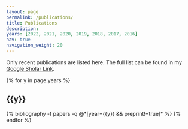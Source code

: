 ```yaml
---
layout: page
permalink: /publications/
title: Publications
description: 
years: [2022, 2021, 2020, 2019, 2018, 2017, 2016]
nav: true
navigation_weight: 20
---
```


Only recent publications are listed here. The full list can be found in my [Google Sholar Link](https://scholar.google.com/citations?user=3TggrEkAAAAJ&hl=en).

<div class="publications">

<!-- <h2 class="year">Journel</h2>
{% bibliography -f papers -q @*[Journel=true]* %} -->

{% for y in page.years %}
  <h2 class="year">{{y}}</h2>
  {% bibliography -f papers -q @*[year={{y}} && preprint!=true]* %}
{% endfor %}

</div>